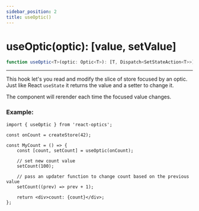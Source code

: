 ```yaml
---
sidebar_position: 2
title: useOptic()
---
```


# useOptic(optic): [value, setValue]

```ts
function useOptic<T>(optic: Optic<T>): [T, Dispatch<SetStateAction<T>>];
```

---

This hook let's you read and modify the slice of store focused by an optic.  
Just like React `useState` it returns the value and a setter to change it.

The component will rerender each time the focused value changes.

### Example:

```tsx
import { useOptic } from 'react-optics';

const onCount = createStore(42);

const MyCount = () => {
    const [count, setCount] = useOptic(onCount);

    // set new count value
    setCount(100);

    // pass an updater function to change count based on the previous value
    setCount((prev) => prev + 1);

    return <div>count: {count}</div>;
};
```
